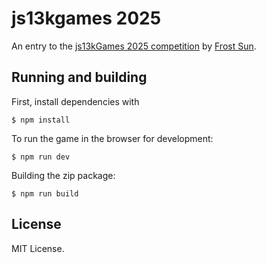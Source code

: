 # js13kgames 2025

An entry to the [js13kGames 2025 competition](https://js13kgames.com/2025/) by [Frost Sun](https://github.com/Frost-Sun).

## Running and building

First, install dependencies with

    $ npm install

To run the game in the browser for development:

    $ npm run dev

Building the zip package:

    $ npm run build

## License

MIT License.
